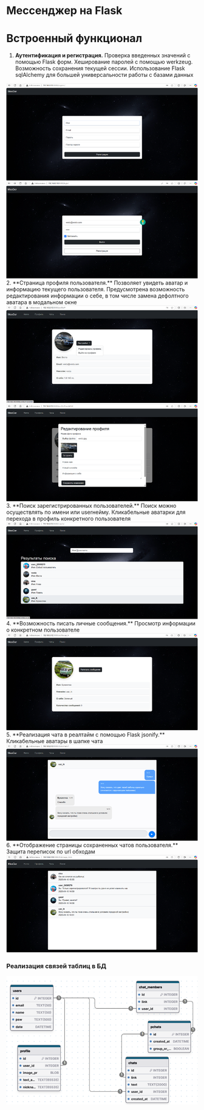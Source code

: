 # Мессенджер на Flask

# Встроенный функционал

1. **Аутентификация и регистрация.** Проверка введенных значений с помощью Flask форм. Хеширование паролей с помощью werkzeug.
   Возможность сохранения текущей сессии. Использование Flask sqlAlchemy для большей универсальности работы с базами данных
<img src="presentation/img.png"/>
<img src="presentation/img_1.png"/>
2. **Страница профиля пользователя.** Позволяет увидеть аватар и информацию текущего пользователя. Предусмотрена 
возможность редактирования информации о себе, в том числе замена дефолтного аватара в модальном окне
<img src="presentation/img_2.png"/>
<img src="presentation/img_3.png"/>
3. **Поиск зарегистрированных пользователей.** Поиск можно осуществлять по имени или userнейму. Кликабельные аватарки для
перехода в профиль конкретного пользователя
<img src="presentation/img_4.png"/>
4. **Возможность писать личные сообщения.** Просмотр информации о конкретном пользователе
<img src="presentation/img_5.png"/>
5. **Реализация чата в реалтайм с помощью Flask jsonify.** Кликабельные аватары в шапке чата
<img src="presentation/img_6.png"/>
6. **Отображение страницы сохраненных чатов пользователя.** Защита переписок по url обходам
<img src="presentation/img_7.png"/>

### Реализация связей таблиц в БД
<img src="presentation/img_8.png"/>